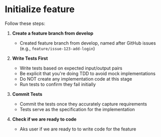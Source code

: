 # Initialize feature

Follow these steps:

1. **Create a feature branch from develop**
   - Created feature branch from develop, named after GitHub issues (e.g., `feature/issue-123-add-login`)

2. **Write Tests First**
   - Write tests based on expected input/output pairs
   - Be explicit that you're doing TDD to avoid mock implementations
   - Do NOT create any implementation code at this stage
   - Run tests to confirm they fail initially

3. **Commit Tests**
   - Commit the tests once they accurately capture requirements
   - Tests serve as the specification for the implementation

4. **Check if we are ready to code**
   - Aks user if we are ready to to write code for the feature